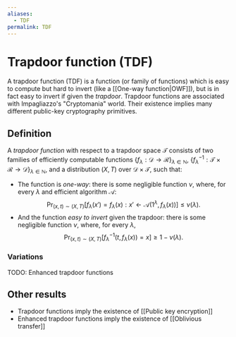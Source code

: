 ```yaml
---
aliases:
  - TDF
permalink: TDF
---
```

# Trapdoor function (TDF)
A trapdoor function (TDF) is a function (or family of functions) which is easy to compute but hard to invert (like a [[One-way function|OWF]]), but is in fact easy to invert if given the *trapdoor*. Trapdoor functions are associated with Impagliazzo's "Cryptomania" world.  Their existence implies many different public-key cryptography primitives.

## Definition
A *trapdoor function* with respect to a trapdoor space $\mathcal{T}$ consists of two families of efficiently computable functions $\{f_{\lambda} : \mathcal{D} \to \mathcal{R}\}_{\lambda \in \mathbb{N}}$, $\{f^{-1}_{\lambda} : \mathcal{T}\times\mathcal{R} \to \mathcal{D}\}_{\lambda\in \mathbb{N}}$, and a distribution $(X,T)$ over $\mathcal{D}\times \mathcal{T}$, such that:
- The function is *one-way*: there is some negligible function $\nu$, where, for every $\lambda$ and  efficient algorithm $\mathcal{A}$: $$\Pr_{(x,t)\sim (X,T)}[f_{\lambda}(x') = f_{\lambda}(x) : x' \gets \mathcal{A}(1^{\lambda}, f_{\lambda}(x))] \le \nu(\lambda).$$
- And the function *easy to invert* given the trapdoor: there is some negligible function $\nu$, where, for every $\lambda$, $$\Pr_{(x,t)\sim (X,T)}[f^{-1}_{\lambda}(t,f_\lambda(x)) = x] \ge 1- \nu(\lambda).$$

### Variations
TODO: Enhanced trapdoor functions


## Other results
- Trapdoor functions imply the existence of [[Public key encryption]]
- Enhanced trapdoor functions imply the existence of [[Oblivious transfer]]
